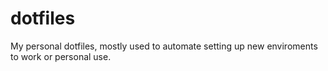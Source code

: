 dotfiles
========

My personal dotfiles, mostly used to automate setting up new enviroments to work or personal use.